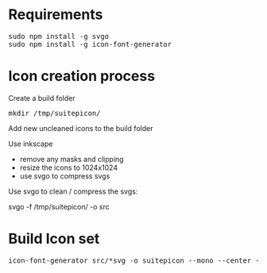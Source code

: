 # Requirements
<pre>
sudo npm install -g svgo
sudo npm install -g icon-font-generator
</pre>

# Icon creation process
Create a build folder

<pre>
mkdir /tmp/suitepicon/
</pre>

Add new uncleaned icons to the build folder 

Use inkscape
* remove any masks and clipping
* resize the icons to 1024x1024
* use svgo  to compress svgs

Use svgo to clean / compress the svgs:

svgo -f /tmp/suitepicon/ -o src
 

# Build Icon set

<pre>
icon-font-generator src/*svg -o suitepicon --mono --center -p suitepicon --csspath suitepicon/suitepicon-glyphs.scss --csstp templates/css.hbs  --htmlpath index.html --htmtp templates/html.hbs --name suitepicon 
</pre>
